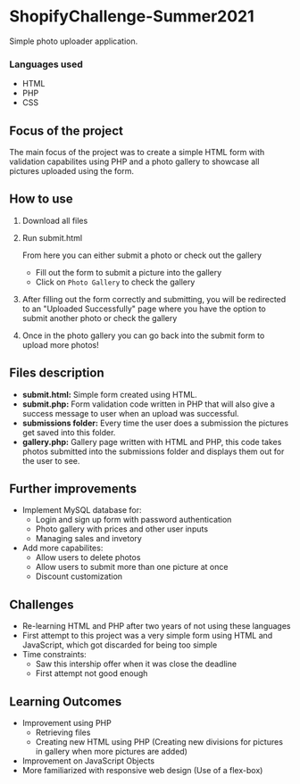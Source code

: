 # ShopifyChallenge-Summer2021
Simple photo uploader application.

### Languages used
* HTML
* PHP
* CSS

## Focus of the project
The main focus of the project was to create a simple HTML form with validation capabilites using PHP and a photo gallery to showcase all pictures uploaded using the form.

## How to use
1. Download all files
1. Run submit.html
    
    From here you can either submit a photo or check out the gallery
    - Fill out the form to submit a picture into the gallery
    - Click on `Photo Gallery` to check the gallery
4. After filling out the form correctly and submitting, you will be redirected to an "Uploaded Successfully" page where you have the option to submit another photo or check the gallery
5. Once in the photo gallery you can go back into the submit form to upload more photos!

## Files description
- **submit.html:** Simple form created using HTML.
- **submit.php:** Form validation code written in PHP that will also give a success message to user when an upload was successful.
- **submissions folder:** Every time the user does a submission the pictures get saved into this folder. 
- **gallery.php:** Gallery page written with HTML and PHP, this code takes photos submitted into the submissions folder and displays them out for the user to see.

## Further improvements
- Implement MySQL database for:
    - Login and sign up form with password authentication
    - Photo gallery with prices and other user inputs
    - Managing sales and invetory
- Add more capabilites:
    - Allow users to delete photos
    - Allow users to submit more than one picture at once
    - Discount customization
  
## Challenges
- Re-learning HTML and PHP after two years of not using these languages
- First attempt to this project was a very simple form using HTML and JavaScript, which got discarded for being too simple
- Time constraints:
    - Saw this intership offer when it was close the deadline
    - First attempt not good enough
    
    
## Learning Outcomes
- Improvement using PHP
    - Retrieving files
    - Creating new HTML using PHP (Creating new divisions for pictures in gallery when more pictures are added)
- Improvement on JavaScript Objects
- More familiarized with responsive web design (Use of a flex-box)
